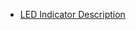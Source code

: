 - [LED Indicator Description](https://drive.google.com/file/d/1Jo2JSLYU-R5DFaZDq4nrk1LE42d3G5yV/view?usp=sharing)